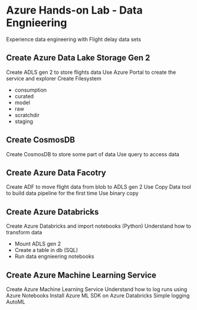 # Azure Hands-on Lab - Data Engnieering

Experience data engineering with Flight delay data sets

## Create Azure Data Lake Storage Gen 2

Create ADLS gen 2 to store flights data
Use Azure Portal to create the service and explorer
Create Filesystem
* consumption
* curated
* model
* raw
* scratchdir
* staging

## Create CosmosDB

Create CosmosDB to store some part of data 
Use query to access data 

## Create Azure Data Facotry 

Create ADF to move flight data from blob to ADLS gen 2
Use Copy Data tool to build data pipeline for the first time
Use binary copy

## Create Azure Databricks

Create Azure Databricks and import notebooks (Python)
Understand how to transform data

* Mount ADLS gen 2
* Create a table in db (SQL)
* Run data engnieering notebooks


## Create Azure Machine Learning Service 

Create Azure Machine Learning Service
Understand how to log runs using Azure Notebooks
Install Azure ML SDK on Azure Databricks
Simple logging
AutoML


